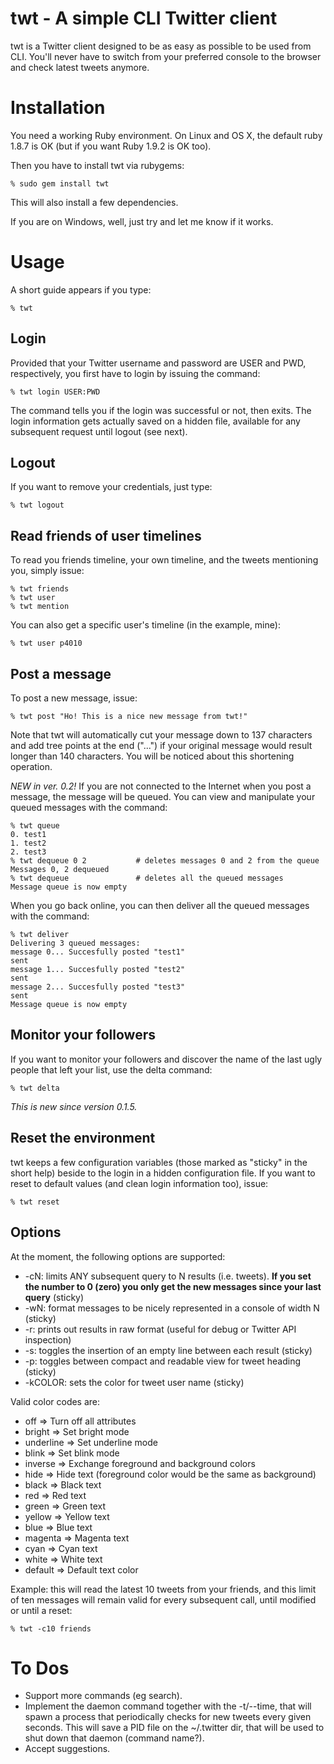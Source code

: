twt - A simple CLI Twitter client
=================================
twt is a Twitter client designed to be as easy as possible to be used from CLI. You'll never have to switch from your preferred console to the browser and check latest tweets anymore.

Installation
============
You need a working Ruby environment. On Linux and OS X, the default ruby 1.8.7 is OK (but if you want Ruby 1.9.2 is OK too).

Then you have to install twt via rubygems:

    % sudo gem install twt
    
This will also install a few dependencies.

If you are on Windows, well, just try and let me know if it works.

Usage
=====
A short guide appears if you type:

    % twt

Login
-----
Provided that your Twitter username and password are USER and PWD, respectively, you first have to login by issuing the command:

    % twt login USER:PWD

The command tells you if the login was successful or not, then exits. The login information gets actually saved on a hidden file, available for any subsequent request until logout (see next).

Logout
------
If you want to remove your credentials, just type:
    
    % twt logout
    
Read friends of user timelines
------------------------------

To read you friends timeline, your own timeline, and the tweets mentioning you, simply issue:

    % twt friends
    % twt user
    % twt mention
    
You can also get a specific user's timeline (in the example, mine):
    
    % twt user p4010
    
Post a message
--------------
To post a new message, issue:

    % twt post "Ho! This is a nice new message from twt!"

Note that twt will automatically cut your message down to 137 characters and add tree points at the end ("...") if your original message would result longer than 140 characters. You will be noticed about this shortening operation.

*NEW in ver. 0.2!* If you are not connected to the Internet when you post a message, the message will be queued. You can view and manipulate your queued messages with the command:

    % twt queue
    0. test1
    1. test2
    2. test3
    % twt dequeue 0 2           # deletes messages 0 and 2 from the queue
    Messages 0, 2 dequeued
    % twt dequeue               # deletes all the queued messages
    Message queue is now empty

When you go back online, you can then deliver all the queued messages with the command:

    % twt deliver
    Delivering 3 queued messages:
    message 0... Succesfully posted "test1"
    sent
    message 1... Succesfully posted "test2"
    sent
    message 2... Succesfully posted "test3"
    sent
    Message queue is now empty
    
Monitor your followers
----------------------
If you want to monitor your followers and discover the name of the last ugly people that left your list, use the delta command:

    % twt delta
    
*This is new since version 0.1.5.*

Reset the environment
---------------------
twt keeps a few configuration variables (those marked as "sticky" in the short help) beside to the login in a hidden configuration file. If you want to reset to default values (and clean login information too), issue:

    % twt reset
    
Options
-------
At the moment, the following options are supported:

- -cN: limits ANY subsequent query to N results (i.e. tweets). **If you set the number to 0 (zero) you only get the new messages since your last query** (sticky)
- -wN: format messages to be nicely represented in a console of width N (sticky)
- -r:  prints out results in raw format (useful for debug or Twitter API inspection)
- -s:  toggles the insertion of an empty line between each result (sticky)
- -p:  toggles between compact and readable view for tweet heading (sticky)
- -kCOLOR: sets the color for tweet user name (sticky)

Valid color codes are:

- off       =>  Turn off all attributes
- bright    =>  Set bright mode
- underline =>  Set underline mode
- blink     =>  Set blink mode
- inverse   =>  Exchange foreground and background colors
- hide      =>  Hide text (foreground color would be the same as background)
- black     =>  Black text
- red       =>  Red text
- green     =>  Green text
- yellow    =>  Yellow text
- blue      =>  Blue text
- magenta   =>  Magenta text
- cyan      =>  Cyan text
- white     =>  White text
- default   =>  Default text color

Example: this will read the latest 10 tweets from your friends, and this limit of ten messages will remain valid for every subsequent call, until modified or until a reset:

    % twt -c10 friends

To Dos
======

- Support more commands (eg search).
- Implement the daemon command together with the -t/--time, that will spawn a process that periodically checks for new tweets every given seconds. This will save a PID file on the ~/.twitter dir, that will be used to shut down that daemon (command name?).
- Accept suggestions.
